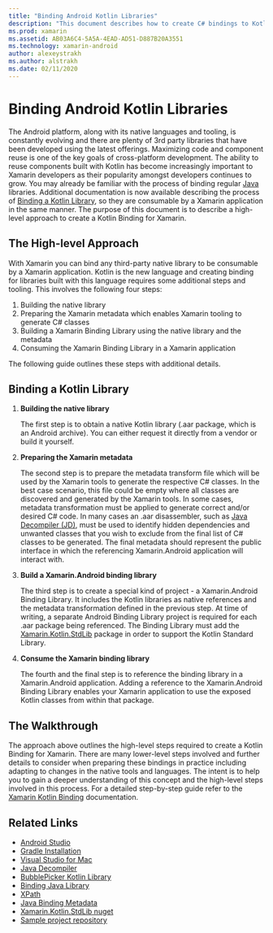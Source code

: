 ```yaml
---
title: "Binding Android Kotlin Libraries"
description: "This document describes how to create C# bindings to Kotlin code, making it possible to consume native libraries in a Xamarin.Android application."
ms.prod: xamarin
ms.assetid: AB03A6C4-5A5A-4EAD-AD51-D887B20A3551
ms.technology: xamarin-android
author: alexeystrakh
ms.author: alstrakh
ms.date: 02/11/2020
---
```


# Binding Android Kotlin Libraries

The Android platform, along with its native languages and tooling, is constantly evolving and there are plenty of 3rd party libraries that have been developed using the latest offerings. Maximizing code and component reuse is one of the key goals of cross-platform development. The ability to reuse components built with Kotlin has become increasingly important to Xamarin developers as their popularity amongst developers continues to grow. You may already be familiar with the process of binding regular [Java](https://docs.microsoft.com/xamarin/android/platform/binding-java-library/) libraries. Additional documentation is now available describing the process of [Binding a Kotlin Library](walkthrough.md), so they are consumable by a Xamarin application in the same manner. The purpose of this document is to describe a high-level approach to create a Kotlin Binding for Xamarin.

## The High-level Approach

With Xamarin you can bind any third-party native library to be consumable by a Xamarin application. Kotlin is the new language and creating binding for libraries built with this language requires some additional steps and tooling. This involves the following four steps:

1. Building the native library
1. Preparing the Xamarin metadata which enables Xamarin tooling to generate C# classes
1. Building a Xamarin Binding Library using the native library and the metadata
1. Consuming the Xamarin Binding Library in a Xamarin application

The following guide outlines these steps with additional details.

## Binding a Kotlin Library

1. **Building the native library**

    The first step is to obtain a native Kotlin library (.aar package, which is an Android archive). You can either request it directly from a vendor or build it yourself.

1. **Preparing the Xamarin metadata**

    The second step is to prepare the metadata transform file which will be used by the Xamarin tools to generate the respective C# classes. In the best case scenario, this file could be empty where all classes are discovered and generated by the Xamarin tools. In some cases, metadata transformation must be applied to generate correct and/or desired C# code. In many cases an .aar disassembler, such as [Java Decompiler (JD)](http://java-decompiler.github.io/), must be used to identify hidden dependencies and unwanted classes that you wish to exclude from the final list of C# classes to be generated. The final metadata should represent the public interface in which the referencing Xamarin.Android application will interact with.

1. **Build a Xamarin.Android binding library**

    The third step is to create a special kind of project - a Xamarin.Android Binding Library. It includes the Kotlin libraries as native references and the metadata transformation defined in the previous step. At time of writing, a separate Android Binding Library project is required for each .aar package being referenced. The Binding Library must add the [Xamarin.Kotlin.StdLib](https://www.nuget.org/packages/Xamarin.Kotlin.StdLib/) package in order to support the Kotlin Standard Library.

1. **Consume the Xamarin binding library**

    The fourth and the final step is to reference the binding library in a Xamarin.Android application. Adding a reference to the Xamarin.Android Binding Library enables your Xamarin application to use the exposed Kotlin classes from within that package.

## The Walkthrough

The approach above outlines the high-level steps required to create a Kotlin Binding for Xamarin. There are many lower-level steps involved and further details to consider when preparing these bindings in practice including adapting to changes in the native tools and languages. The intent is to help you to gain a deeper understanding of this concept and the high-level steps involved in this process. For a detailed step-by-step guide refer to the [Xamarin Kotlin Binding](walkthrough.md) documentation.

## Related Links

- [Android Studio](https://developer.android.com/studio)
- [Gradle Installation](https://gradle.org/install/)
- [Visual Studio for Mac](https://visualstudio.microsoft.com/downloads)
- [Java Decompiler](http://java-decompiler.github.io/)
- [BubblePicker Kotlin Library](https://github.com/igalata/Bubble-Picker)
- [Binding Java Library](https://docs.microsoft.com/xamarin/android/platform/binding-java-library/)
- [XPath](https://www.w3.org/TR/xpath/)
- [Java Binding Metadata](https://docs.microsoft.com/xamarin/android/platform/binding-java-library/customizing-bindings/java-bindings-metadata)
- [Xamarin.Kotlin.StdLib nuget](https://www.nuget.org/packages/Xamarin.Kotlin.StdLib/)
- [Sample project repository](https://github.com/xamcat/xamarin-binding-kotlin-framework)
